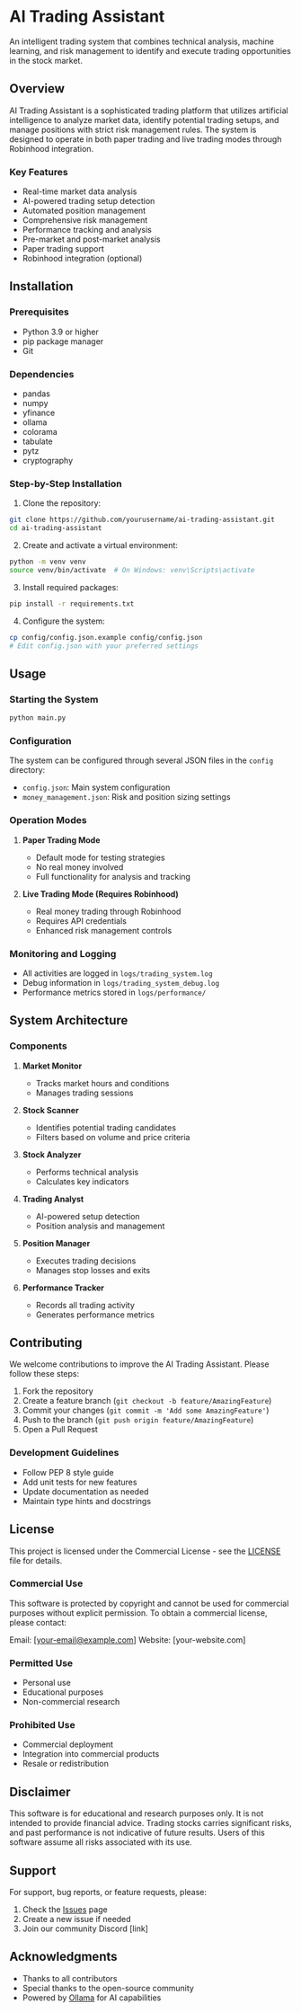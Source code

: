 # AI Trading Assistant

An intelligent trading system that combines technical analysis, machine learning, and risk management to identify and execute trading opportunities in the stock market.

## Overview

AI Trading Assistant is a sophisticated trading platform that utilizes artificial intelligence to analyze market data, identify potential trading setups, and manage positions with strict risk management rules. The system is designed to operate in both paper trading and live trading modes through Robinhood integration.

### Key Features

- Real-time market data analysis
- AI-powered trading setup detection
- Automated position management
- Comprehensive risk management
- Performance tracking and analysis
- Pre-market and post-market analysis
- Paper trading support
- Robinhood integration (optional)

## Installation

### Prerequisites

- Python 3.9 or higher
- pip package manager
- Git

### Dependencies

- pandas
- numpy
- yfinance
- ollama
- colorama
- tabulate
- pytz
- cryptography

### Step-by-Step Installation

1. Clone the repository:
```bash
git clone https://github.com/yourusername/ai-trading-assistant.git
cd ai-trading-assistant
```

2. Create and activate a virtual environment:
```bash
python -m venv venv
source venv/bin/activate  # On Windows: venv\Scripts\activate
```

3. Install required packages:
```bash
pip install -r requirements.txt
```

4. Configure the system:
```bash
cp config/config.json.example config/config.json
# Edit config.json with your preferred settings
```

## Usage

### Starting the System

```bash
python main.py
```

### Configuration

The system can be configured through several JSON files in the `config` directory:

- `config.json`: Main system configuration
- `money_management.json`: Risk and position sizing settings

### Operation Modes

1. **Paper Trading Mode**
   - Default mode for testing strategies
   - No real money involved
   - Full functionality for analysis and tracking

2. **Live Trading Mode (Requires Robinhood)**
   - Real money trading through Robinhood
   - Requires API credentials
   - Enhanced risk management controls

### Monitoring and Logging

- All activities are logged in `logs/trading_system.log`
- Debug information in `logs/trading_system_debug.log`
- Performance metrics stored in `logs/performance/`

## System Architecture

### Components

1. **Market Monitor**
   - Tracks market hours and conditions
   - Manages trading sessions

2. **Stock Scanner**
   - Identifies potential trading candidates
   - Filters based on volume and price criteria

3. **Stock Analyzer**
   - Performs technical analysis
   - Calculates key indicators

4. **Trading Analyst**
   - AI-powered setup detection
   - Position analysis and management

5. **Position Manager**
   - Executes trading decisions
   - Manages stop losses and exits

6. **Performance Tracker**
   - Records all trading activity
   - Generates performance metrics

## Contributing

We welcome contributions to improve the AI Trading Assistant. Please follow these steps:

1. Fork the repository
2. Create a feature branch (`git checkout -b feature/AmazingFeature`)
3. Commit your changes (`git commit -m 'Add some AmazingFeature'`)
4. Push to the branch (`git push origin feature/AmazingFeature`)
5. Open a Pull Request

### Development Guidelines

- Follow PEP 8 style guide
- Add unit tests for new features
- Update documentation as needed
- Maintain type hints and docstrings

## License

This project is licensed under the Commercial License - see the [LICENSE](LICENSE) file for details.

### Commercial Use

This software is protected by copyright and cannot be used for commercial purposes without explicit permission. To obtain a commercial license, please contact:

Email: [your-email@example.com]
Website: [your-website.com]

### Permitted Use

- Personal use
- Educational purposes
- Non-commercial research

### Prohibited Use

- Commercial deployment
- Integration into commercial products
- Resale or redistribution

## Disclaimer

This software is for educational and research purposes only. It is not intended to provide financial advice. Trading stocks carries significant risks, and past performance is not indicative of future results. Users of this software assume all risks associated with its use.

## Support

For support, bug reports, or feature requests, please:

1. Check the [Issues](https://github.com/yourusername/ai-trading-assistant/issues) page
2. Create a new issue if needed
3. Join our community Discord [link]

## Acknowledgments

- Thanks to all contributors
- Special thanks to the open-source community
- Powered by [Ollama](https://github.com/ollama/ollama) for AI capabilities
